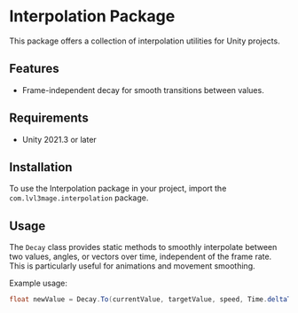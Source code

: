 ﻿[//]: # (/mainpage)

# Interpolation Package

This package offers a collection of interpolation utilities for Unity projects.

## Features
- Frame-independent decay for smooth transitions between values.

## Requirements
- Unity 2021.3 or later

## Installation
To use the Interpolation package in your project, import the `com.lvl3mage.interpolation` package.

## Usage
The `Decay` class provides static methods to smoothly interpolate between two values, angles, or vectors over time, independent of the frame rate. This is particularly useful for animations and movement smoothing.

Example usage:
```csharp
float newValue = Decay.To(currentValue, targetValue, speed, Time.deltaTime);
